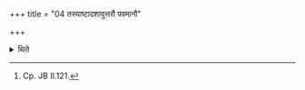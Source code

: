 +++
title = "04 तस्याष्टादशावुत्तरौ पवमानौ"

+++

<details><summary>थिते</summary>

4. The two later Pavamānas (viz. Mādhyandina-pavamāna and the Ārbhava-pavamāna) of it (should be sung) on eighteen verses.[^1]   

[^1]: Cp. JB II.121. 
</details>

